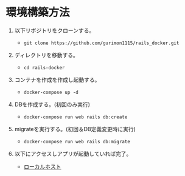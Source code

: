 # 環境構築方法
1. 以下リポジトリをクローンする。
    - `git clone https://github.com/gurimon1115/rails_docker.git`  

2. ディレクトリを移動する。
    - `cd rails-docker`

3. コンテナを作成を作成し起動する。
    - `docker-compose up -d`

4. DBを作成する。(初回のみ実行)
    - `docker-compose run web rails db:create`

5. migrateを実行する。(初回＆DB定義変更時に実行)
    - `docker-compose run web rails db:migrate`

4. 以下にアクセスしアプリが起動していれば完了。
    - [ローカルホスト](http://localhost:3000/)
